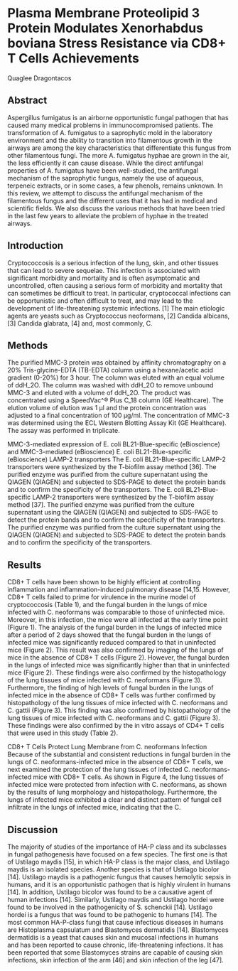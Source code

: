 # Plasma Membrane Proteolipid 3 Protein Modulates Xenorhabdus boviana Stress Resistance via CD8+ T Cells Achievements
Quaglee Dragontacos


## Abstract
Aspergillus fumigatus is an airborne opportunistic fungal pathogen that has caused many medical problems in immunocompromised patients. The transformation of A. fumigatus to a saprophytic mold in the laboratory environment and the ability to transition into filamentous growth in the airways are among the key characteristics that differentiate this fungus from other filamentous fungi. The more A. fumigatus hyphae are grown in the air, the less efficiently it can cause disease. While the direct antifungal properties of A. fumigatus have been well-studied, the antifungal mechanism of the saprophytic fungus, namely the use of aqueous, terpeneic extracts, or in some cases, a few phenols, remains unknown. In this review, we attempt to discuss the antifungal mechanism of the filamentous fungus and the different uses that it has had in medical and scientific fields. We also discuss the various methods that have been tried in the last few years to alleviate the problem of hyphae in the treated airways.


## Introduction
Cryptococcosis is a serious infection of the lung, skin, and other tissues that can lead to severe sequelae. This infection is associated with significant morbidity and mortality and is often asymptomatic and uncontrolled, often causing a serious form of morbidity and mortality that can sometimes be difficult to treat. In particular, cryptococcal infections can be opportunistic and often difficult to treat, and may lead to the development of life-threatening systemic infections. [1] The main etiologic agents are yeasts such as Cryptococcus neoformans, [2] Candida albicans, [3] Candida glabrata, [4] and, most commonly, C.


## Methods
The purified MMC-3 protein was obtained by affinity chromatography on a 20% Tris-glycine-EDTA (TB-EDTA) column using a hexane/acetic acid gradient (0-20%) for 3 hour. The column was eluted with an equal volume of ddH_2O. The column was washed with ddH_2O to remove unbound MMC-3 and eluted with a volume of ddH_2O. The product was concentrated using a SpeedVac^® Plus C_18 column (GE Healthcare). The elution volume of elution was 1 µl and the protein concentration was adjusted to a final concentration of 100 µg/ml. The concentration of MMC-3 was determined using the ECL Western Blotting Assay Kit (GE Healthcare). The assay was performed in triplicate.

MMC-3-mediated expression of E. coli BL21-Blue-specific (eBioscience) and MMC-3-mediated (eBioscience) E. coli BL21-Blue-specific (eBioscience) LAMP-2 transporters
The E. coli BL21-Blue-specific LAMP-2 transporters were synthesized by the T-biofilm assay method [36]. The purified enzyme was purified from the culture supernatant using the QIAGEN (QIAGEN) and subjected to SDS-PAGE to detect the protein bands and to confirm the specificity of the transporters. The E. coli BL21-Blue-specific LAMP-2 transporters were synthesized by the T-biofilm assay method [37]. The purified enzyme was purified from the culture supernatant using the QIAGEN (QIAGEN) and subjected to SDS-PAGE to detect the protein bands and to confirm the specificity of the transporters. The purified enzyme was purified from the culture supernatant using the QIAGEN (QIAGEN) and subjected to SDS-PAGE to detect the protein bands and to confirm the specificity of the transporters.


## Results
CD8+ T cells have been shown to be highly efficient at controlling inflammation and inflammation-induced pulmonary disease [14,15. However, CD8+ T cells failed to prime for virulence in the murine model of cryptococcosis (Table 1), and the fungal burden in the lungs of mice infected with C. neoformans was comparable to those of uninfected mice. Moreover, in this infection, the mice were all infected at the early time point (Figure 1). The analysis of the fungal burden in the lungs of infected mice after a period of 2 days showed that the fungal burden in the lungs of infected mice was significantly reduced compared to that in uninfected mice (Figure 2). This result was also confirmed by imaging of the lungs of mice in the absence of CD8+ T cells (Figure 2). However, the fungal burden in the lungs of infected mice was significantly higher than that in uninfected mice (Figure 2). These findings were also confirmed by the histopathology of the lung tissues of mice infected with C. neoformans (Figure 3). Furthermore, the finding of high levels of fungal burden in the lungs of infected mice in the absence of CD8+ T cells was further confirmed by histopathology of the lung tissues of mice infected with C. neoformans and C. gattii (Figure 3). This finding was also confirmed by histopathology of the lung tissues of mice infected with C. neoformans and C. gattii (Figure 3). These findings were also confirmed by the in vitro assays of CD4+ T cells that were used in this study (Table 2).

CD8+ T Cells Protect Lung Membrane from C. neoformans Infection
Because of the substantial and consistent reductions in fungal burden in the lungs of C. neoformans-infected mice in the absence of CD8+ T cells, we next examined the protection of the lung tissues of infected C. neoformans-infected mice with CD8+ T cells. As shown in Figure 4, the lung tissues of infected mice were protected from infection with C. neoformans, as shown by the results of lung morphology and histopathology. Furthermore, the lungs of infected mice exhibited a clear and distinct pattern of fungal cell infiltrate in the lungs of infected mice, indicating that the C.


## Discussion
The majority of studies of the importance of HA-P class and its subclasses in fungal pathogenesis have focused on a few species. The first one is that of Ustilago maydis [15], in which HA-P class is the major class, and Ustilago maydis is an isolated species. Another species is that of Ustilago bicolor [14]. Ustilago maydis is a pathogenic fungus that causes hemolytic sepsis in humans, and it is an opportunistic pathogen that is highly virulent in humans [14]. In addition, Ustilago bicolor was found to be a causative agent of human infections [14]. Similarly, Ustilago maydis and Ustilago hordei were found to be involved in the pathogenicity of S. schenckii [14]. Ustilago hordei is a fungus that was found to be pathogenic to humans [14]. The most common HA-P-class fungi that cause infectious diseases in humans are Histoplasma capsulatum and Blastomyces dermatidis [14]. Blastomyces dermatidis is a yeast that causes skin and mucosal infections in humans and has been reported to cause chronic, life-threatening infections. It has been reported that some Blastomyces strains are capable of causing skin infections, skin infection of the arm [46] and skin infection of the leg [47].

